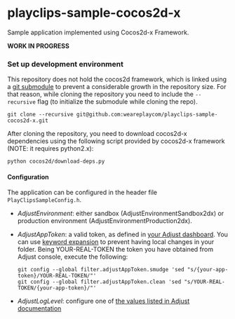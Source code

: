 # playclips-sample-cocos2d-x
Sample application implemented using Cocos2d-x Framework.

**WORK IN PROGRESS**

### Set up development environment
This repository does not hold the cocos2d framework, which is linked using a
[git submodule](https://git-scm.com/docs/git-submodule) to prevent a
considerable growth in the repository size. For that reason, while cloning the
repository you need to include the `--recursive` flag (to initialize the
submodule while cloning the repo).

```
git clone --recursive git@github.com:weareplaycom/playclips-sample-cocos2d-x.git
```

After cloning the repository, you need to download cocos2d-x dependencies using
the following script provided by cocos2d-x framework (NOTE: it requires
python2.x):

```
python cocos2d/download-deps.py
```

#### Configuration
The application can be configured in the header file `PlayClipsSampleConfig.h`.

* *AdjustEnvironment*: either sandbox (AdjustEnvironmentSandbox2dx) or production
  environment (AdjustEnvironmentProduction2dx).
* *AdjustAppToken*: a valid token, as defined in [your Adjust
  dashboard](https://www.adjust.com/). You can use [keyword
  expansion](https://git-scm.com/book/en/v2/Customizing-Git-Git-Attributes) to
  prevent having local changes in your folder. Being YOUR-REAL-TOKEN the token
  you have obtained from Adjust console, execute the following:

  ```
  git config --global filter.adjustAppToken.smudge 'sed "s/{your-app-token}/YOUR-REAL-TOKEN/"'
  git config --global filter.adjustAppToken.clean 'sed "s/YOUR-REAL-TOKEN/{your-app-token}/"'
  ```

* *AdjustLogLevel*: configure one of [the values listed in Adjust
  documentation](https://github.com/adjust/cocos2dx_sdk/blob/master/doc/ios/ios.md#sdk-logging)
